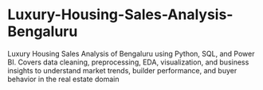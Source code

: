 # Luxury-Housing-Sales-Analysis-Bengaluru
Luxury Housing Sales Analysis of Bengaluru using Python, SQL, and Power BI. Covers data cleaning, preprocessing, EDA, visualization, and business insights to understand market trends, builder performance, and buyer behavior in the real estate domain
